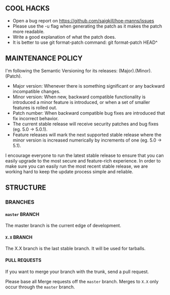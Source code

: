 ## COOL HACKS

* Open a bug report on https://github.com/saigkill/hoe-manns/issues
* Please use the -u flag when generating the patch as it makes the patch
  more readable.
* Write a good explanation of what the patch does.
* It is better to use git format-patch command: git format-patch HEAD^

## MAINTENANCE POLICY

I'm following the Semantic Versioning for its releases: (Major).(Minor).(Patch).

 * Major version: Whenever there is something significant or any backward
   incompatible changes.
 * Minor version: When new, backward compatible functionality is introduced a
   minor feature is introduced, or when a set of smaller features is rolled out.
 * Patch number: When backward compatible bug fixes are introduced that fix
   incorrect behavior.
 * The current stable release will receive security patches and bug fixes
   (eg. 5.0 -> 5.0.1).
 * Feature releases will mark the next supported stable release where the minor
   version is increased numerically by increments of one (eg. 5.0 -> 5.1).

I encourage everyone to run the latest stable release to ensure that you can
easily upgrade to the most secure and feature-rich experience. In order to
make sure you can easily run the most recent stable release, we are working
hard to keep the update process simple and reliable.

## STRUCTURE

### BRANCHES

#### `master` BRANCH
The master branch is the current edge of development.

#### `X.X` BRANCH
The X.X branch is the last stable branch. It will be used for tarballs.

#### PULL REQUESTS
If you want to merge your branch with the trunk, send a pull request.

Please base all Merge requests off the `master` branch. Merges to
`X.X` only occur through the `master` branch.
